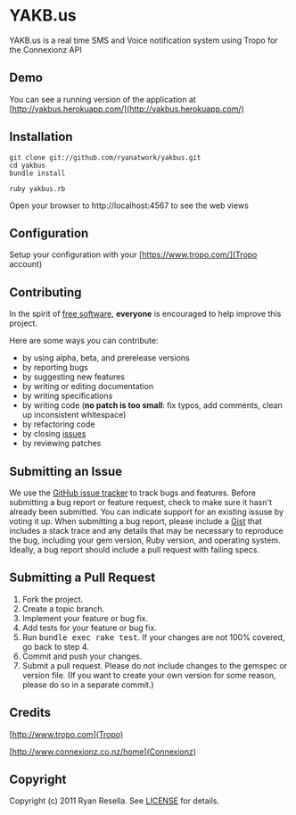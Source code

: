 # YAKB.us

YAKB.us is a real time SMS and Voice notification system using Tropo for the Connexionz API

## <a name="demo">Demo</a>
You can see a running version of the application at
[http://yakbus.herokuapp.com/](http://yakbus.herokuapp.com/)


## <a name="installation">Installation</a>
    git clone git://github.com/ryanatwork/yakbus.git
    cd yakbus
    bundle install

    ruby yakbus.rb

Open your browser to http://localhost:4567 to see the web views

## <a name="configuration">Configuration</a>
Setup your configuration with your [https://www.tropo.com/](Tropo account)


## <a name="contributing">Contributing</a>
In the spirit of [free software][free-sw], **everyone** is encouraged to help improve this project.

[free-sw]: http://www.fsf.org/licensing/essays/free-sw.html

Here are some ways *you* can contribute:

* by using alpha, beta, and prerelease versions
* by reporting bugs
* by suggesting new features
* by writing or editing documentation
* by writing specifications
* by writing code (**no patch is too small**: fix typos, add comments, clean up inconsistent whitespace)
* by refactoring code
* by closing [issues][issues]
* by reviewing patches

[issues]: https://github.com/ryanatwork/yakbus/issues

## <a name="issues">Submitting an Issue</a>
We use the [GitHub issue tracker][issues] to track bugs and features. Before
submitting a bug report or feature request, check to make sure it hasn't
already been submitted. You can indicate support for an existing issuse by
voting it up. When submitting a bug report, please include a [Gist][gist] that
includes a stack trace and any details that may be necessary to reproduce the
bug, including your gem version, Ruby version, and operating system. Ideally, a
bug report should include a pull request with failing specs.

[gist]: https://gist.github.com/

## <a name="pulls">Submitting a Pull Request</a>
1. Fork the project.
2. Create a topic branch.
3. Implement your feature or bug fix.
4. Add tests for your feature or bug fix.
5. Run <tt>bundle exec rake test</tt>. If your changes are not 100% covered, go back to step 4.
6. Commit and push your changes.
7. Submit a pull request. Please do not include changes to the gemspec or version file. (If you want to create your own version for some reason, please do so in a separate commit.)

## <a name="credits">Credits</a>
[http://www.tropo.com](Tropo)

[http://www.connexionz.co.nz/home](Connexionz)


## <a name="copyright">Copyright</a>
Copyright (c) 2011 Ryan Resella.
See [LICENSE](https://github.com/ryanatwork/yakbus/blob/master/LICENSE.mkd) for details.
